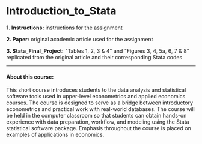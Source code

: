 # Introduction_to_Stata

**1. Instructions:** instructions for the assignment  

**2. Paper:** original academic article used for the assignment  

**3. Stata_Final_Project:** "Tables 1, 2, 3 & 4" and "Figures 3, 4, 5a, 6, 7 & 8" replicated from the original article and their corresponding Stata codes

----------------
#### About this course:
This short course introduces students to the data analysis and statistical software tools used in upper-level econometrics and applied economics courses. The course is designed to serve as a bridge between introductory econometrics and practical work with real-world databases. The course will be held in the computer classroom so that students can obtain hands-on experience with data preparation, workflow, and modeling using the Stata statistical software package. Emphasis throughout the course is placed on examples of applications in economics. 
